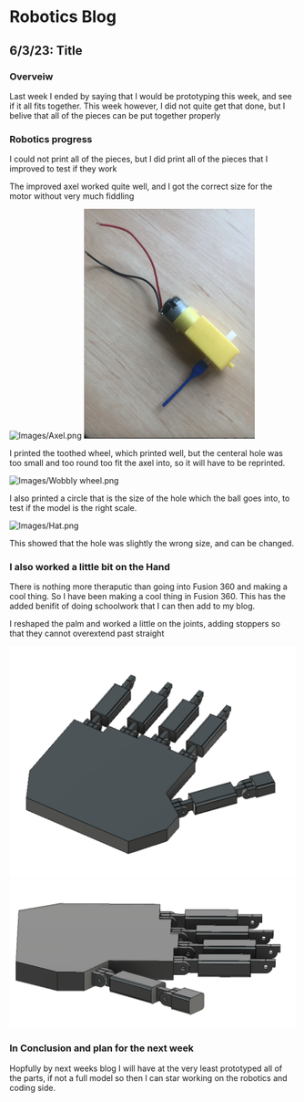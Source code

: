 # Robotics Blog 

## 6/3/23: Title

### Overveiw

Last week I ended by saying that I would be prototyping this week, and see if it all fits together. This week however, I did not quite get that done, but I belive that all of the pieces can be put together properly

### Robotics progress


I could not print all of the pieces, but I did print all of the pieces that I improved to test if they work

The improved axel worked quite well, and I got the correct size for the motor without very much fiddling

<img src="../Images/Improved Axle copy.png.png" width=300px alt="Images/Axel.png">

<img src="../Images/Improved Axel Fit.png" width=300px alt="Images/Axel.png">


I printed the toothed wheel, which printed well, but the centeral hole was too small and too round too fit the axel into, so it will have to be reprinted.

<img src="../Images/Improved Wheel Prototype.png" width=500px alt="Images/Wobbly wheel.png">


I also printed a circle that is the size of the hole which the ball goes into, to test if the model is the right scale.

<img src="../Images/Prototype Ball.png" width=600px alt="Images/Hat.png">

This showed that the hole was slightly the wrong size, and can be changed.

### I also worked a little bit on the Hand

There is nothing more theraputic than going into Fusion 360 and making a cool thing. So I have been making a cool thing in Fusion 360. This has the added benifit of doing schoolwork that I can then add to my blog.

I reshaped the palm and worked a little on the joints, adding stoppers so that they cannot overextend past straight

<img src="../Images/Robotic Hand Progress 1.png" width=600px alt="Images/Hand1.png">
<img src="../Images/Robotic Hand Progress 2.png" width=600px alt="Images/Hand2.png">


### In Conclusion and plan for the next week

Hopfully by next weeks blog I will have at the very least prototyped all of the parts, if not a full model so then I can star working on the robotics and coding side.

